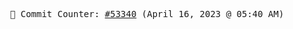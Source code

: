 <p align="center">
    <samp>
        📮 Commit Counter: <a href="https://github.com/Javascript-void0/Javascript-void0/commits/main">#53340</a> (April 16, 2023 @ 05:40 AM)
    </samp>
</p>